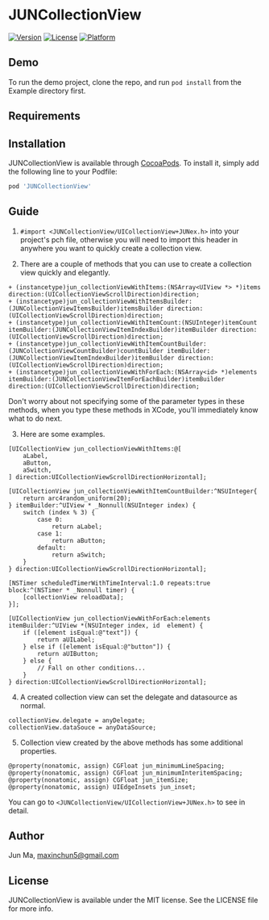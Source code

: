 # JUNCollectionView

[![Version](https://img.shields.io/cocoapods/v/JUNCollectionView.svg?style=flat)](https://cocoapods.org/pods/JUNCollectionView)
[![License](https://img.shields.io/cocoapods/l/JUNCollectionView.svg?style=flat)](https://cocoapods.org/pods/JUNCollectionView)
[![Platform](https://img.shields.io/cocoapods/p/JUNCollectionView.svg?style=flat)](https://cocoapods.org/pods/JUNCollectionView)

## Demo

To run the demo project, clone the repo, and run `pod install` from the Example directory first.

## Requirements

## Installation

JUNCollectionView is available through [CocoaPods](https://cocoapods.org). To install
it, simply add the following line to your Podfile:

```ruby
pod 'JUNCollectionView'
```

## Guide
1. ```#import <JUNCollectionView/UICollectionView+JUNex.h>``` into your project's pch file, otherwise you will need to import this header in anywhere you want to quickly create a collection view.

2. There are a couple of methods that you can use to create a collection view quickly and elegantly.
```objc
+ (instancetype)jun_collectionViewWithItems:(NSArray<UIView *> *)items direction:(UICollectionViewScrollDirection)direction;
+ (instancetype)jun_collectionViewWithItemsBuilder:(JUNCollectionViewItemsBuilder)itemsBuilder direction:(UICollectionViewScrollDirection)direction;
+ (instancetype)jun_collectionViewWithItemCount:(NSUInteger)itemCount itemBuilder:(JUNCollectionViewItemIndexBuilder)itemBuilder direction:(UICollectionViewScrollDirection)direction;
+ (instancetype)jun_collectionViewWithItemCountBuilder:(JUNCollectionViewCountBuilder)countBuilder itemBuilder:(JUNCollectionViewItemIndexBuilder)itemBuilder direction:(UICollectionViewScrollDirection)direction;
+ (instancetype)jun_collectionViewWithForEach:(NSArray<id> *)elements itemBuilder:(JUNCollectionViewItemForEachBuilder)itemBuilder direction:(UICollectionViewScrollDirection)direction;
```
Don't worry about not specifying some of the parameter types in these methods, when you type these methods in XCode, you'll immediately know what to do next.

3. Here are some examples.
```objc
[UICollectionView jun_collectionViewWithItems:@[
    aLabel,
    aButton,
    aSwitch,
] direction:UICollectionViewScrollDirectionHorizontal];
```
```objc
[UICollectionView jun_collectionViewWithItemCountBuilder:^NSUInteger{
    return arc4random_uniform(20);
} itemBuilder:^UIView * _Nonnull(NSUInteger index) {
    switch (index % 3) {
        case 0:
            return aLabel;
        case 1:
            return aButton;
        default:
            return aSwitch;
    }
} direction:UICollectionViewScrollDirectionHorizontal];

[NSTimer scheduledTimerWithTimeInterval:1.0 repeats:true block:^(NSTimer * _Nonnull timer) {
    [collectionView reloadData];
}];
```
```objc
[UICollectionView jun_collectionViewWithForEach:elements itemBuilder:^UIView *(NSUInteger index, id  element) {
    if ([element isEqual:@"text"]) {
        return aUILabel;
    } else if ([element isEqual:@"button"]) {
        return aUIButton;
    } else {
        // Fall on other conditions...
    }
} direction:UICollectionViewScrollDirectionHorizontal];
```

4. A created collection view can set the delegate and datasource as normal.
```objc
collectionView.delegate = anyDelegate;
collectionView.dataSouce = anyDataSource;
```

5. Collection view created by the above methods has some additional properties.
```objc
@property(nonatomic, assign) CGFloat jun_minimumLineSpacing;
@property(nonatomic, assign) CGFloat jun_minimumInteritemSpacing;
@property(nonatomic, assign) CGFloat jun_itemSize;
@property(nonatomic, assign) UIEdgeInsets jun_inset;
```
You can go to ```<JUNCollectionView/UICollectionView+JUNex.h>``` to see in detail.

## Author

Jun Ma, maxinchun5@gmail.com

## License

JUNCollectionView is available under the MIT license. See the LICENSE file for more info.
